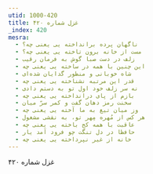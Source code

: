```yaml
---
utid: 1000-420
title: غزل شماره ۴۲۰
_index: 420
mesra:
  - ناگهان پرده برانداخته یی یعنی چه؟
  - مست از خانه برون تاخته یی یعنی چه؟
  - زلف در دست صبا گوش به فرمان رقیب
  - این چنین با همه در ساخته یی یعنی چه
  - شاه خوبانی و منظور گدایان شده‌ای
  - قدر این مرتبه نشناخته یی یعنی چه
  - نه سر زلف خود اول تو به دستم دادی
  - بازم از پای درانداخته یی یعنی چه
  - سخنت رمز دهان گفت و کمر سرّ میان
  - وز میان تیغ به ما آخته یی یعنی چه
  - هر کس از مُهره مِهر تو، به نقشی مشغول
  - عاقبت با همه کج باخته یی یعنی چه
  - حافظا در دل تنگت چو فرود آمد یار
  - خانه از غیر نپرداخته یی یعنی چه
---
```

غزل شماره ۴۲۰

